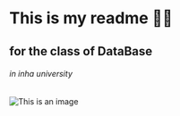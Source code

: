 # This is my **readme** :walking_man:
## for the class of DataBase 
###### in inha university
![This is an image](https://myoctocat.com/assets/images/base-octocat.svg)
